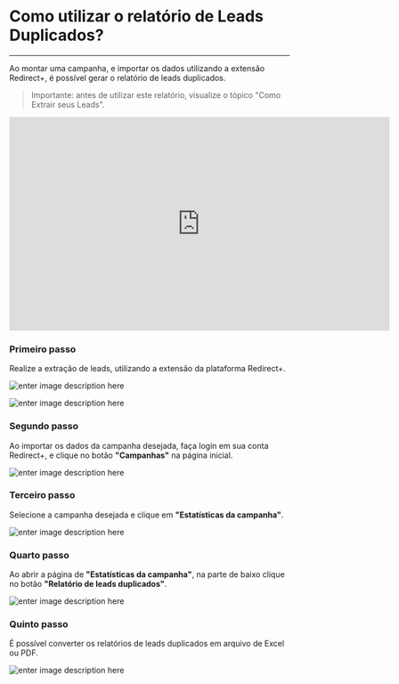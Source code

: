 ﻿# Como utilizar o relatório de Leads Duplicados?

<hr>

Ao montar uma campanha, e importar os dados utilizando a extensão Redirect+, é possível gerar o relatório de leads duplicados.

> Importante: antes de utilizar este relatório, visualize o tópico "Como Extrair seus Leads".

<iframe width="683" height="384" src="https://www.youtube.com/embed/Q2tq75LkJB8" title="YouTube video player" frameborder="0" allow="accelerometer; autoplay; clipboard-write; encrypted-media; gyroscope; picture-in-picture" allowfullscreen></iframe>

### Primeiro passo 

Realize a extração de leads, utilizando a extensão da plataforma Redirect+.

![enter image description here](https://i.imgur.com/Hms74UF.png)

![enter image description here](https://i.imgur.com/LLPhv26.png)

### Segundo passo

Ao importar os dados da campanha desejada, faça login em sua conta Redirect+, e clique no botão **"Campanhas"** na página inicial. 

![enter image description here](https://i.imgur.com/xTJEetC.png)

### Terceiro passo

Selecione a campanha desejada e clique em **"Estatísticas da campanha"**.

![enter image description here](https://i.imgur.com/cib5Zxr.png)

### Quarto passo

Ao abrir a página de **"Estatísticas da campanha"**, na parte de baixo clique no botão **"Relatório de leads duplicados"**.

![enter image description here](https://i.imgur.com/jtnt8wp.png)


### Quinto passo

É possível converter os relatórios de leads duplicados em arquivo de Excel ou PDF.

![enter image description here](https://i.imgur.com/58umUme.png)
